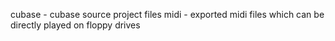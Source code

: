 cubase - cubase source project files
midi - exported midi files which can be directly played on floppy drives
